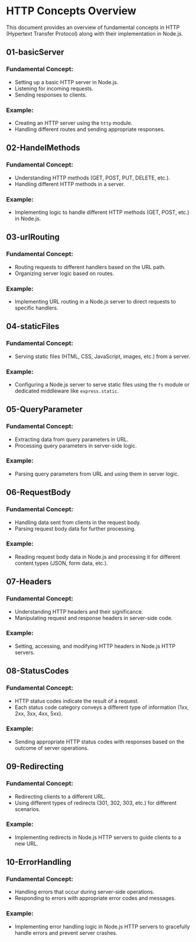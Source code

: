 # HTTP Concepts Overview

This document provides an overview of fundamental concepts in HTTP (Hypertext
Transfer Protocol) along with their implementation in Node.js.

## 01-basicServer

### Fundamental Concept:

- Setting up a basic HTTP server in Node.js.
- Listening for incoming requests.
- Sending responses to clients.

### Example:

- Creating an HTTP server using the `http` module.
- Handling different routes and sending appropriate responses.

## 02-HandelMethods

### Fundamental Concept:

- Understanding HTTP methods (GET, POST, PUT, DELETE, etc.).
- Handling different HTTP methods in a server.

### Example:

- Implementing logic to handle different HTTP methods (GET, POST, etc.) in
  Node.js.

## 03-urlRouting

### Fundamental Concept:

- Routing requests to different handlers based on the URL path.
- Organizing server logic based on routes.

### Example:

- Implementing URL routing in a Node.js server to direct requests to specific
  handlers.

## 04-staticFiles

### Fundamental Concept:

- Serving static files (HTML, CSS, JavaScript, images, etc.) from a server.

### Example:

- Configuring a Node.js server to serve static files using the `fs` module or
  dedicated middleware like `express.static`.

## 05-QueryParameter

### Fundamental Concept:

- Extracting data from query parameters in URL.
- Processing query parameters in server-side logic.

### Example:

- Parsing query parameters from URL and using them in server logic.

## 06-RequestBody

### Fundamental Concept:

- Handling data sent from clients in the request body.
- Parsing request body data for further processing.

### Example:

- Reading request body data in Node.js and processing it for different content
  types (JSON, form data, etc.).

## 07-Headers

### Fundamental Concept:

- Understanding HTTP headers and their significance.
- Manipulating request and response headers in server-side code.

### Example:

- Setting, accessing, and modifying HTTP headers in Node.js HTTP servers.

## 08-StatusCodes

### Fundamental Concept:

- HTTP status codes indicate the result of a request.
- Each status code category conveys a different type of information (1xx, 2xx,
  3xx, 4xx, 5xx).

### Example:

- Sending appropriate HTTP status codes with responses based on the outcome of
  server operations.

## 09-Redirecting

### Fundamental Concept:

- Redirecting clients to a different URL.
- Using different types of redirects (301, 302, 303, etc.) for different
  scenarios.

### Example:

- Implementing redirects in Node.js HTTP servers to guide clients to a new URL.

## 10-ErrorHandling

### Fundamental Concept:

- Handling errors that occur during server-side operations.
- Responding to errors with appropriate error codes and messages.

### Example:

- Implementing error handling logic in Node.js HTTP servers to gracefully handle
  errors and prevent server crashes.
